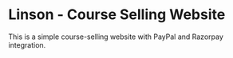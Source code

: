 # Linson - Course Selling Website
This is a simple course-selling website with PayPal and Razorpay integration.